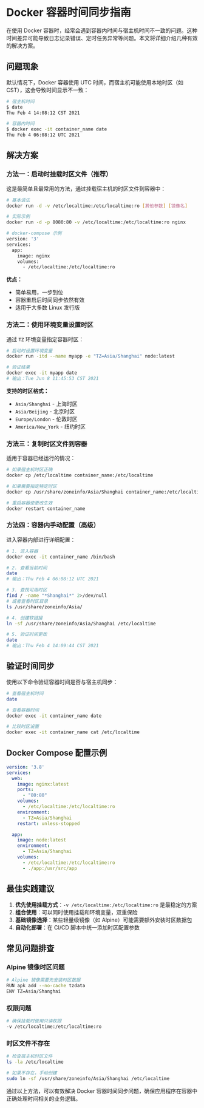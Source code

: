 # Docker 容器时间同步指南

在使用 Docker 容器时，经常会遇到容器内时间与宿主机时间不一致的问题。这种时间差异可能导致日志记录错误、定时任务异常等问题。本文将详细介绍几种有效的解决方案。

## 问题现象

默认情况下，Docker 容器使用 UTC 时间，而宿主机可能使用本地时区（如 CST），这会导致时间显示不一致：

```bash
# 宿主机时间
$ date
Thu Feb 4 14:08:12 CST 2021

# 容器内时间
$ docker exec -it container_name date
Thu Feb 4 06:08:12 UTC 2021
```

## 解决方案

### 方法一：启动时挂载时区文件（推荐）

这是最简单且最常用的方法，通过挂载宿主机的时区文件到容器中：

```bash
# 基本语法
docker run -d -v /etc/localtime:/etc/localtime:ro [其他参数] [镜像名]

# 实际示例
docker run -d -p 8080:80 -v /etc/localtime:/etc/localtime:ro nginx

# docker-compose 示例
version: '3'
services:
  app:
    image: nginx
    volumes:
      - /etc/localtime:/etc/localtime:ro
```

**优点：**
- 简单易用，一步到位
- 容器重启后时间同步依然有效
- 适用于大多数 Linux 发行版

### 方法二：使用环境变量设置时区

通过 `TZ` 环境变量指定容器时区：

```bash
# 启动时设置环境变量
docker run -itd --name myapp -e "TZ=Asia/Shanghai" node:latest

# 验证结果
docker exec -it myapp date
# 输出：Tue Jun 8 11:45:53 CST 2021
```

**支持的时区格式：**
- `Asia/Shanghai` - 上海时区
- `Asia/Beijing` - 北京时区  
- `Europe/London` - 伦敦时区
- `America/New_York` - 纽约时区

### 方法三：复制时区文件到容器

适用于容器已经运行的情况：

```bash
# 如果宿主机时区正确
docker cp /etc/localtime container_name:/etc/localtime

# 如果需要指定特定时区
docker cp /usr/share/zoneinfo/Asia/Shanghai container_name:/etc/localtime

# 重启容器使更改生效
docker restart container_name
```

### 方法四：容器内手动配置（高级）

进入容器内部进行详细配置：

```bash
# 1. 进入容器
docker exec -it container_name /bin/bash

# 2. 查看当前时间
date
# 输出：Thu Feb 4 06:08:12 UTC 2021

# 3. 查找可用时区
find / -name "*Shanghai*" 2>/dev/null
# 或者查看时区目录
ls /usr/share/zoneinfo/Asia/

# 4. 创建软链接
ln -sf /usr/share/zoneinfo/Asia/Shanghai /etc/localtime

# 5. 验证时间更改
date
# 输出：Thu Feb 4 14:09:44 CST 2021
```

## 验证时间同步

使用以下命令验证容器时间是否与宿主机同步：

```bash
# 查看宿主机时间
date

# 查看容器时间
docker exec -it container_name date

# 比较时区设置
docker exec -it container_name cat /etc/localtime
```

## Docker Compose 配置示例

```yaml
version: '3.8'
services:
  web:
    image: nginx:latest
    ports:
      - "80:80"
    volumes:
      - /etc/localtime:/etc/localtime:ro
    environment:
      - TZ=Asia/Shanghai
    restart: unless-stopped

  app:
    image: node:latest
    environment:
      - TZ=Asia/Shanghai
    volumes:
      - /etc/localtime:/etc/localtime:ro
      - ./app:/usr/src/app
```

## 最佳实践建议

1. **优先使用挂载方式**：`-v /etc/localtime:/etc/localtime:ro` 是最稳定的方案
2. **组合使用**：可以同时使用挂载和环境变量，双重保险
3. **基础镜像选择**：某些轻量级镜像（如 Alpine）可能需要额外安装时区数据包
4. **自动化部署**：在 CI/CD 脚本中统一添加时区配置参数

## 常见问题排查

### Alpine 镜像时区问题

```bash
# Alpine 镜像需要先安装时区数据
RUN apk add --no-cache tzdata
ENV TZ=Asia/Shanghai
```

### 权限问题

```bash
# 确保挂载时使用只读权限
-v /etc/localtime:/etc/localtime:ro
```

### 时区文件不存在

```bash
# 检查宿主机时区文件
ls -la /etc/localtime

# 如果不存在，手动创建
sudo ln -sf /usr/share/zoneinfo/Asia/Shanghai /etc/localtime
```

通过以上方法，可以有效解决 Docker 容器时间同步问题，确保应用程序在容器中正确处理时间相关的业务逻辑。